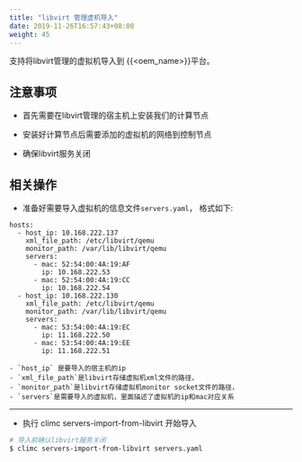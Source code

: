 ```yaml
---
title: "libvirt 管理虚机导入"
date: 2019-11-26T16:57:43+08:00
weight: 45
---
```


支持将libvirt管理的虚拟机导入到 {{<oem_name>}}平台。

## 注意事项

- 首先需要在libvirt管理的宿主机上安装我们的计算节点

- 安装好计算节点后需要添加的虚拟机的网络到控制节点

- 确保libvirt服务关闭

## 相关操作

- 准备好需要导入虚拟机的信息文件`servers.yaml`， 格式如下:

```
hosts:
  - host_ip: 10.168.222.137
    xml_file_path: /etc/libvirt/qemu
    monitor_path: /var/lib/libvirt/qemu
    servers:
      - mac: 52:54:00:4A:19:AF
        ip: 10.168.222.53
      - mac: 52:54:00:4A:19:CC
        ip: 10.168.222.54
  - host_ip: 10.168.222.130
    xml_file_path: /etc/libvirt/qemu
    monitor_path: /var/lib/libvirt/qemu
    servers:
      - mac: 53:54:00:4A:19:EC
        ip: 11.168.222.50
      - mac: 53:54:00:4A:19:EE
        ip: 11.168.222.51
```

    - `host_ip` 是要导入的宿主机的ip
    - `xml_file_path`是libvirt存储虚拟机xml文件的路径，
    - `monitor_path`是libvirt存储虚拟机monitor socket文件的路径，
    - `servers`是需要导入的虚拟机，里面描述了虚拟机的ip和mac对应关系

----
- 执行 climc servers-import-from-libvirt 开始导入

```bash
# 导入前确认libvirt服务关闭
$ climc servers-import-from-libvirt servers.yaml
```
